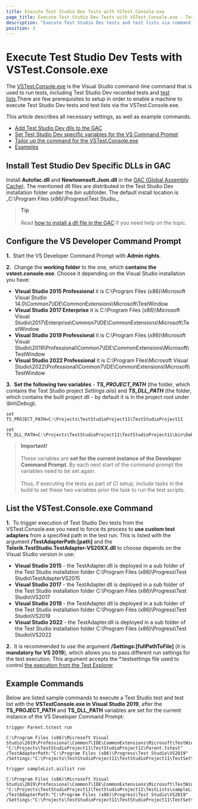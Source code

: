 ```yaml
---
title: Execute Test Studio Dev Tests with VSTest.Console.exe 
page_title: Execute Test Studio Dev Tests with VSTest.Console.exe - Test Studio Dev Documentation
description: "Execute Test Studio Dev tests and test lists via command line with the Visual Studio vstest.console.exe"
position: 3
---
```

# Execute Test Studio Dev Tests with VSTest.Console.exe

The <a href="https://msdn.microsoft.com/en-us/library/jj155796.aspx" target="_blank">VSTest.Console.exe</a> is the Visual Studio command-line command that is used to run tests, including Test Studio Dev recorded tests and <a href="/features/test-execution/test-lists-in-vs-2017-2019" target="_blank">test lists</a>.There are few prerequisites to setup in order to enable a machine to execute Test Studio Dev tests and test lists via the VSTest.Console.exe. 

This article describes all necessary settings, as well as example commands.

- [Add Test Studio Dev dlls to the GAC](#install-test-studio-dev-specific-dlls-in-gac)
- [Set Test Studio Dev specific variables for the VS Command Prompt](#configure-the-vs-developer-command-prompt)
- [Tailor up the command for the VSTest.Console.exe](#list-the-vstestconsoleexe-command)
- [Examples](#example-commands)

## Install Test Studio Dev Specific DLLs in GAC

Install __Autofac.dll__ and __Newtownsoft.Json.dll__ in the <a href="https://docs.microsoft.com/en-us/dotnet/framework/app-domains/gac" target="_blank">GAC (Global Assembly Cache)</a>. The mentioned dll files are distributed in the Test Studio Dev installation folder under the _bin_ subfolder. The default install location is _C:\Program Files (x86)\Progress\Test Studio\_.

> __Tip__
><br>
><br>
> Read <a href="https://docs.microsoft.com/en-us/dotnet/framework/app-domains/how-to-install-an-assembly-into-the-gac" target="_blank">how to install a dll file in the GAC</a> if you need help on the topic.

## Configure the VS Developer Command Prompt

__1.__&nbsp; Start the VS Developer Command Prompt with __Admin rights__.

__2.__&nbsp; Change the __working folder__ to the one, which __contains the vstest.console.exe__. Choose it depending on the Visual Studio installation you have:

* **Visual Studio 2015 Professional** it is C:\Program Files (x86)\Microsoft Visual Studio 14.0\Common7\IDE\CommonExtensions\Microsoft\TestWindow
* **Visual Studio 2017 Enterprise** it is C:\Program Files (x86)\Microsoft Visual Studio\2017\Enterprise\Common7\IDE\CommonExtensions\Microsoft\TestWindow
* **Visual Studio 2019 Professional** it is C:\Program Files (x86)\Microsoft Visual Studio\2019\Professional\Common7\IDE\CommonExtensions\Microsoft\TestWindow
* **Visual Studio 2022 Professional** it is C:\Program Files\Microsoft Visual Studio\2022\Professional\Common7\IDE\CommonExtensions\Microsoft\TestWindow

__3.__&nbsp; __Set the following two variables__ - ***TS_PROJECT_PATH*** (the folder, which contains the Test Studio project _Settings.aiis_) and ***TS_DLL_PATH*** (the folder, which contains the built project dll - by default it is in the project root under _\bin\Debug_).

```
set TS_PROJECT_PATH=C:\Projects\TestStudioProject11\TestStudioProject11

set TS_DLL_PATH=C:\Projects\TestStudioProject11\TestStudioProject11\bin\Debug\TestStudioProject11.dll
```

> __Important!__
><br>
><br>
> These variables are __set for the current instance of the Developer Command Prompt__. By each next start of the command prompt the variables need to be set again.
><br>
><br>
> Thus, if executing the tests as part of CI setup, include tasks in the build to set these two variables prior the task to run the test scripts.

## List the VSTest.Console.exe Command

__1.__&nbsp; To trigger execution of Test Studio Dev tests from the VSTest.Console.exe you need to force its process to __use custom test adapters__ from a specified path in the test run. This is listed with the argument __/TestAdapterPath:[path]__ and the __Telerik.TestStudio.TestAdapter-VS20XX.dll__ to choose depends on the Visual Studio version in use:

* **Visual Studio 2015** - the TestAdapter.dll is deployed in a sub folder of the Test Studio installation folder C:\Program Files (x86)\Progress\Test Studio\TestAdapterVS2015
* **Visual Studio 2017** - the TestAdapter.dll is deployed in a sub folder of the Test Studio installation folder C:\Program Files (x86)\Progress\Test Studio\VS2017
* **Visual Studio 2019** - the TestAdapter.dll is deployed in a sub folder of the Test Studio installation folder C:\Program Files (x86)\Progress\Test Studio\VS2019
* **Visual Studio 2022** - the TestAdapter.dll is deployed in a sub folder of the Test Studio installation folder
C:\Program Files (x86)\Progress\Test Studio\VS2022

__2.__&nbsp; It is recommended to use the argument __/Settings:[fullPathToFile]__ (it is __mandatory for VS 2019__), which allows you to pass different run settings for the test execution. This argument accepts the *.testsettings file used to control <a href="/advanced-topics/project-configuration/test-explorer-settings" target="_blank">the execution from the Test Explorer</a>

## Example Commands

Below are listed sample commands to execute a Test Studio test and test list with the **VSTestConsole.exe in Visual Studio 2019**, after the **TS\_PROJECT\_PATH** and **TS\_DLL\_PATH** variables are set for the current instance of the VS Developer Command Prompt:

```
trigger Parent.tstest run

C:\Program Files (x86)\Microsoft Visual Studio\2019\Professional\Common7\IDE\CommonExtensions\Microsoft\TestWindow>vstest.console.exe "C:\Projects\TestStudioProject11\TestStudioProject11\Parent.tstest" /TestAdapterPath:"C:\Program Files (x86)\Progress\Test Studio\VS2019" /Settings:"C:\Projects\TestStudioProject11\TestStudioProject11\TestSettings1.testsettings

trigger sampleList.aiilist run

C:\Program Files (x86)\Microsoft Visual Studio\2019\Professional\Common7\IDE\CommonExtensions\Microsoft\TestWindow>vstest.console.exe  "C:\Projects\TestStudioProject11\TestStudioProject11\TestLists\sampleList.aiilist" /TestAdapterPath:"C:\Program Files (x86)\Progress\Test Studio\VS2019" /Settings:"C:\Projects\TestStudioProject11\TestStudioProject11\TestSettings1.testsettings
```
